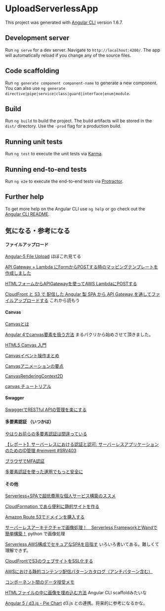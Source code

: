 # UploadServerlessApp

This project was generated with [Angular CLI](https://github.com/angular/angular-cli) version 1.6.7.

## Development server

Run `ng serve` for a dev server. Navigate to `http://localhost:4200/`. The app will automatically reload if you change any of the source files.

## Code scaffolding

Run `ng generate component component-name` to generate a new component. You can also use `ng generate directive|pipe|service|class|guard|interface|enum|module`.

## Build

Run `ng build` to build the project. The build artifacts will be stored in the `dist/` directory. Use the `-prod` flag for a production build.

## Running unit tests

Run `ng test` to execute the unit tests via [Karma](https://karma-runner.github.io).

## Running end-to-end tests

Run `ng e2e` to execute the end-to-end tests via [Protractor](http://www.protractortest.org/).

## Further help

To get more help on the Angular CLI use `ng help` or go check out the [Angular CLI README](https://github.com/angular/angular-cli/blob/master/README.md).


## 気になる・参考になる

#### ファイルアップロード
[Angular-5 File Upload](https://stackoverflow.com/questions/47936183/angular-5-file-upload)
  ほぼこれ見てる

[API Gateway + Lambda にFormからPOSTする時のマッピングテンプレートを作成しました](https://dev.classmethod.jp/cloud/aws/sugano-013-api-gateway/)

[HTMLフォームからAPIGatewayを使ってAWS LambdaにPOSTする](https://qiita.com/satetsu888/items/40fc387735192b794da8)

[CloudFront と S3 で 配信した Angular 製 SPA から API Gateway を通してファイルアップロードする](https://dev.classmethod.jp/server-side/serverless/spa-s3-fileupload-api-gateway/) これから読もう

#### Canvas
[Canvasとは](http://www.html5.jp/canvas/what.html)

[Angular 4でcanvas要素を扱う方法](https://qiita.com/clockmaker/items/c9dfe8985d35208a9cb1) まるパクリから始めさせて頂きました。

[HTML5 Canvas 入門](https://qiita.com/kyrieleison/items/a3ebf7c55295c3e7d8f0)

[Canvasイベント操作まとめ](https://qiita.com/nekoneko-wanwan/items/9af7fb34d0fb7f9fc870)

[Canvasアニメーションの要点](https://qiita.com/nekoneko-wanwan/items/33afa5d20264c83b2bd1)

[CanvasRenderingContext2D](https://developer.mozilla.org/ja/docs/Web/API/CanvasRenderingContext2D)

[canvas チュートリアル](https://developer.mozilla.org/ja/docs/Web/Guide/HTML/Canvas_tutorial)


#### Swagger
[SwaggerでRESTful APIの管理を楽にする](https://qiita.com/disc99/items/37228f5d687ad2969aa2)

#### 多要素認証 （いつかは）

[やはりお前らの多要素認証は間違っている](https://dev.classmethod.jp/etc/multi-factor-authentication/)

[【レポート】サーバーレスにおける認証と認可: サーバーレスアプリケーションのためのID管理 #reinvent #SRV403](https://dev.classmethod.jp/cloud/aws/aws-reinvent-2017-srv403/)

[ブラウザでMFA認証](https://qiita.com/yiida-tempus/items/77293c3c127623ee3918)

[多要素認証を使った運用でもっと安全に](http://blog.serverworks.co.jp/tech/2017/02/08/mfa/)


#### その他
[Serverless+SPAで超低費用な個人サービス構築のススメ](https://qiita.com/teradonburi/items/aa31fa91d618dd6955a1)

[CloudFormation であら便利に静的サイトを作る](https://qiita.com/y13i/items/643f7dfd989c6df81d2e)

[Amazon Route 53でドメインを購入する](https://dev.classmethod.jp/cloud/register-domains-route53/)

[サーバーレスアーキテクチャで画像処理！　Serverless FrameworkとWandで簡単構築！](http://blog.serverworks.co.jp/tech/2016/10/19/serverless_framework/) python で画像処理

[Serverless AWS構成でセキュアなSPAを目指す](https://www.slideshare.net/masayuki-kato/serverless-awsspa) いろいろ書いてある。難しくて理解できず。

[CloudFrontでS3のウェブサイトをSSL化する](https://qiita.com/jasbulilit/items/73d70a01a5d3b520450f)

[AWSにおける静的コンテンツ配信パターンカタログ（アンチパターン含む）](https://dev.classmethod.jp/cloud/aws/static-contents-delivery-patterns/)

[コンポーネント間のデータ授受メモ](https://qiita.com/gambare/items/b75f9c9dc997ae45c092)

[HTMLファイルの中に画像を埋め込む方法](https://allabout.co.jp/gm/gc/23977/) Angular CLI scaffoldみたいな

[Angular 5 / d3.js - Pie Chart](http://www.muller.tech/post/2017/11/13/angular5-d3js-pie-chart/) d3.js との連携。将来的に参考になるかな。